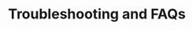 ---
title: Troubleshooting and FAQs
excerpt: ''
deprecated: false
hidden: true
metadata:
  title: ''
  description: ''
  robots: index
next:
  description: ''
---